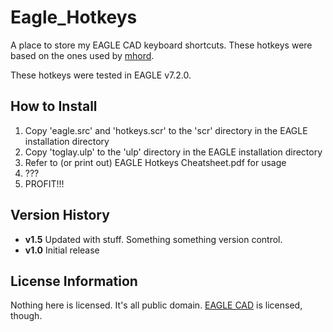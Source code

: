 Eagle_Hotkeys
================================

A place to store my EAGLE CAD keyboard shortcuts. These hotkeys were based on the ones used by [mhord](https://github.com/mhord).

These hotkeys were tested in EAGLE v7.2.0.

How to Install
--------------

1. Copy 'eagle.src' and 'hotkeys.scr' to the 'scr' directory
in the EAGLE installation directory
2. Copy 'toglay.ulp' to the 'ulp' directory in the EAGLE
installation directory
3. Refer to (or print out) EAGLE Hotkeys Cheatsheet.pdf for usage
4. ???
5. PROFIT!!!

Version History
---------------
* **v1.5** Updated with stuff. Something something version control.
* **v1.0** Initial release

License Information
-------------------
Nothing here is licensed. It's all public domain. [EAGLE CAD](http://www.cadsoftusa.com/) is licensed, though.